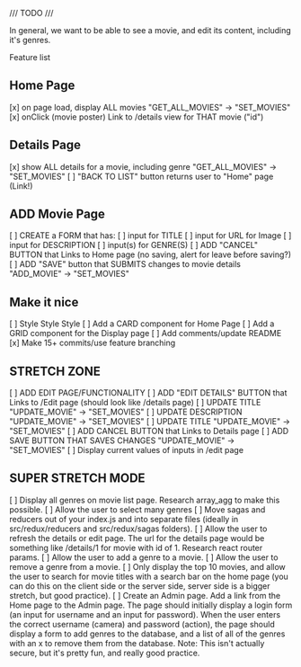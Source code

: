 /// TODO /// 

In general, we want to be able to see a movie, and edit its content, including it's genres.

Feature list

## Home Page
  [x] on page load, display ALL movies "GET_ALL_MOVIES" -> "SET_MOVIES"
  [x] onClick (movie poster) Link to /details view for THAT movie ("id")

## Details Page
  [x] show ALL details for a movie, including genre "GET_ALL_MOVIES" -> "SET_MOVIES"
  [ ] "BACK TO LIST" button returns user to "Home" page (Link!)

## ADD Movie Page
  [ ] CREATE a FORM that has:
    [ ] input for TITLE
    [ ] input for URL for Image
    [ ] input for DESCRIPTION
    [ ] input(s) for GENRE(S)
  [ ] ADD "CANCEL" BUTTON that Links to Home page (no saving, alert for leave before saving?)
  [ ] ADD "SAVE" button that SUBMITS changes to movie details "ADD_MOVIE" -> "SET_MOVIES"

## Make it nice
  [ ] Style Style Style
    [ ] Add a CARD component for Home Page
    [ ] Add a GRID component for the Display page
    [ ] Add comments/update README
  [x] Make 15+ commits/use feature branching

## STRETCH ZONE

  [ ] ADD EDIT PAGE/FUNCTIONALITY
  [ ] ADD "EDIT DETAILS" BUTTON that Links to /Edit page (should look like /details page)
    [ ] UPDATE TITLE "UPDATE_MOVIE" -> "SET_MOVIES"
    [ ] UPDATE DESCRIPTION "UPDATE_MOVIE" -> "SET_MOVIES"
    [ ] UPDATE TITLE "UPDATE_MOVIE" -> "SET_MOVIES"
  [ ] ADD CANCEL BUTTON that Links to Details page
  [ ] ADD SAVE BUTTON THAT SAVES CHANGES "UPDATE_MOVIE" -> "SET_MOVIES"
  [ ] Display current values of inputs in /edit page

  ## SUPER STRETCH MODE

  [ ] Display all genres on movie list page. Research array_agg to make this possible.
  [ ] Allow the user to select many genres
  [ ] Move sagas and reducers out of your index.js and into separate files (ideally in src/redux/reducers and
      src/redux/sagas folders).
  [ ] Allow the user to refresh the details or edit page. The url for the details page would be something like
      /details/1 for movie with id of 1. Research react router params.
  [ ] Allow the user to add a genre to a movie.
  [ ] Allow the user to remove a genre from a movie.
  [ ] Only display the top 10 movies, and allow the user to search for movie titles with a search bar on the
      home page (you can do this on the client side or the server side, server side is a bigger stretch, but good practice).
  [ ] Create an Admin page. Add a link from the Home page to the Admin page. The page should initially display
      a login form (an input for username and an input for password). When the user enters the correct username (camera) and password (action), the page should display a form to add genres to the database, and a list of all of the genres with an x to remove them from the database. Note: This isn't actually secure, but it's pretty fun, and really good practice.
    